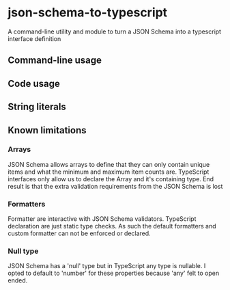 # json-schema-to-typescript
A command-line utility and module to turn a JSON Schema into a typescript interface definition

## Command-line usage


## Code usage


## String literals


## Known limitations
### Arrays
JSON Schema allows arrays to define that they can only contain unique items and what the minimum and maximum item counts are.
TypeScript interfaces only allow us to declare the Array and it's containing type.
End result is that the extra validation requirements from the JSON Schema is lost

### Formatters
Formatter are interactive with JSON Schema validators. TypeScript declaration are just static type checks.
As such the default formatters and custom formatter can not be enforced or declared.

### Null type
JSON Schema has a 'null' type but in TypeScript any type is nullable.
I opted to default to 'number' for these properties because 'any' felt to open ended.
